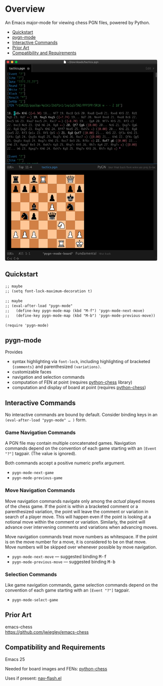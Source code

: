 # Overview

An Emacs major-mode for viewing chess PGN files, powered by Python.

 * [Quickstart](#quickstart)
 * [pygn-mode](#pygn-mode)
 * [Interactive Commands](#interactive-commands)
 * [Prior Art](#prior-art)
 * [Compatibility and Requirements](#compatibility-and-requirements)

<a href="/doc/pygn-mode-follow.gif">
<img src="/doc/pygn-mode-board.png" width=500 />
</a>

## Quickstart

```elisp
;; maybe
;; (setq font-lock-maximum-decoration t)

;; maybe
;; (eval-after-load "pygn-mode"
;;   (define-key pygn-mode-map (kbd "M-f") 'pygn-mode-next-move)
;;   (define-key pygn-mode-map (kbd "M-b") 'pygn-mode-previous-move))

(require 'pygn-mode)
```

## pygn-mode

Provides

 * syntax highlighting via `font-lock`, including highlighting of bracketed
   `{comments}` and parenthesized `(variations)`.
 * customizable faces
 * navigation and selection commands
 * computation of FEN at point (requires [python-chess](https://pypi.org/project/python-chess/) library)
 * computation and display of board at point (requires [python-chess](https://pypi.org/project/python-chess/))

## Interactive Commands

No interactive commands are bound by default.  Consider binding keys in an
`(eval-after-load "pygn-mode" … )` form.

### Game Navigation Commands

A PGN file may contain multiple concatenated games.  Navigation commands
depend on the convention of each game starting with an `[Event "?"]` tagpair.
(The value is ignored).

Both commands accept a positive numeric prefix argument.

* `pygn-mode-next-game`
* `pygn-mode-previous-game`

### Move Navigation Commands

Move navigation commands navigate only among the _actual_ played moves of the
chess game.  If the point is within a bracketed comment or a parenthesized
variation, the point will leave the comment or variation in search of a player
move.  This will happen even if the point is looking at a notional move
within the comment or variation.  Similarly, the point will advance over
intervening comments and variations when advancing moves.

Move navigation commands treat move numbers as whitespace.  If the point is
on the move number for a move, it is considered to be on that move.  Move
numbers will be skipped over whenever possible by move navigation.

 * `pygn-mode-next-move` — suggested binding <kbd>M-f</kbd>
 * `pygn-mode-previous-move` — suggested binding <kbd>M-b</kbd>

### Selection Commands

Like game navigation commands, game selection commands depend on the convention
of each game starting with an `[Event "?"]` tagpair.

 * `pygn-mode-select-game`

## Prior Art

emacs-chess  
<https://github.com/jwiegley/emacs-chess>  

## Compatibility and Requirements

Emacs 25

Needed for board images and FENs: [python-chess](https://pypi.org/project/python-chess/)

Uses if present: [nav-flash.el](http://github.com/rolandwalker/nav-flash)
